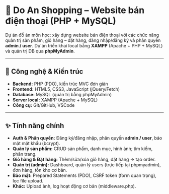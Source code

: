 # 📱 Do An Shopping – Website bán điện thoại (PHP + MySQL)

Dự án đồ án môn học: xây dựng website bán điện thoại với các chức năng quản trị sản phẩm, giỏ hàng – đặt hàng, đăng nhập/đăng ký và phân quyền **admin / user**. Dự án triển khai local bằng **XAMPP** (Apache + PHP + MySQL) và quản trị DB qua **phpMyAdmin**.

---

## 🔧 Công nghệ & Kiến trúc
- **Backend:** PHP (PDO), kiến trúc MVC đơn giản
- **Frontend:** HTML5, CSS3, JavaScript (jQuery/Fetch)
- **Database:** MySQL (quản trị bằng phpMyAdmin)
- **Server local:** XAMPP (Apache + MySQL)
- **Công cụ:** Git/GitHub, VSCode

---

## ✨ Tính năng chính
- **Auth & Phân quyền:** Đăng ký/đăng nhập, phân quyền **admin / user**, bảo mật mật khẩu (bcrypt).
- **Quản lý sản phẩm:** CRUD sản phẩm, danh mục, hình ảnh; tìm kiếm, phân trang.
- **Giỏ hàng & Đặt hàng:** Thêm/sửa/xóa giỏ hàng, đặt hàng → tạo order.
- **Quản trị (admin):** Dashboard, quản lý users (trực tiếp tại phpmyadmin), đơn hàng, tồn kho cơ bản.
- **Bảo mật:** Prepared Statements (PDO), CSRF token (form quan trọng), lọc file upload.
- **Khác:** Upload ảnh, log hoạt động cơ bản (middleware.php).


